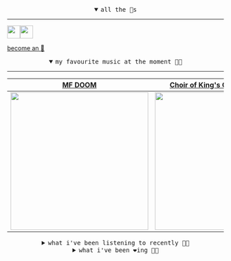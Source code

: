 <details open>

<summary align="center"><samp>all the 🥚s</samp></summary>
<hr />

<a href="https://github.com/pvinis"><img src="https://avatars.githubusercontent.com/u/100233?s=90&v=4" width="30" height="30" /><a href="https://github.com/maxPugh"><img src="https://avatars.githubusercontent.com/u/46350013?s=90&u=52a601eaa2d272b35477d096fe782ebf0a8a1f68&v=4" width="30" height="30" />

<samp><a href="https://github.com/bitttttten/bitttttten/stargazers">become an 🥚</a></samp>

</details>

<details open>

<summary align="center"><samp>my favourite music at the moment 🎵🎶</samp></summary>
<hr />

<!-- toc -->

| [MF DOOM](https://open.spotify.com/artist/2pAWfrd7WFF3XhVt9GooDL)                                                                                                | [Choir of King's College, Camb…](https://open.spotify.com/artist/0f3PsS9IQ6whvNMFFKnpjl)                                                                         | [Madvillain](https://open.spotify.com/artist/2aoFQUeHD1U7pL098lRsDU)                                                                                             | [Blue Material](https://open.spotify.com/artist/1Lw0UGcF4UaDqqtyPQq7wI)                                                                                          |
| ---------------------------------------------------------------------------------------------------------------------------------------------------------------- | ---------------------------------------------------------------------------------------------------------------------------------------------------------------- | ---------------------------------------------------------------------------------------------------------------------------------------------------------------- | ---------------------------------------------------------------------------------------------------------------------------------------------------------------- |
| [<img src="https://i.scdn.co/image/ab6761610000e5eb3e9a6caa41a80b9238a49784" width="320" height="auto">](https://open.spotify.com/artist/2pAWfrd7WFF3XhVt9GooDL) | [<img src="https://i.scdn.co/image/ab6761610000e5eb6de6da5cea55bb5be533c5ae" width="320" height="auto">](https://open.spotify.com/artist/0f3PsS9IQ6whvNMFFKnpjl) | [<img src="https://i.scdn.co/image/9d7ed68679a970b86faaea230d16334baba5ed4b" width="320" height="auto">](https://open.spotify.com/artist/2aoFQUeHD1U7pL098lRsDU) | [<img src="https://i.scdn.co/image/ab6761610000e5eb094e7d235a4f0e07f1f6f765" width="320" height="auto">](https://open.spotify.com/artist/1Lw0UGcF4UaDqqtyPQq7wI) |

<!-- tocstop -->

</details>

<details>

<summary align="center"><samp>what i've been listening to recently 🎵🎶</samp></summary>
<hr />

<!-- toc -->

| [Something Holy<br />Alice Phoebe Lou](https://open.spotify.com/track/6IQvJIGro93DbNkSUylVLI)                                                                   | [Chasing Rabbits (feat. Merkul…<br />Eazy Mac, Merkules](https://open.spotify.com/track/0ghfUnJYHNM4IVO8FSS5ht)                                                 | [Axolotl<br />Doon Kanda](https://open.spotify.com/track/2QuQnPXZ0BRgNoDW5b1Ee7)                                                                                | [Tripoli<br />Pinback](https://open.spotify.com/track/46PZwKeGvYy0sQGcLfW71S)                                                                                   |
| --------------------------------------------------------------------------------------------------------------------------------------------------------------- | --------------------------------------------------------------------------------------------------------------------------------------------------------------- | --------------------------------------------------------------------------------------------------------------------------------------------------------------- | --------------------------------------------------------------------------------------------------------------------------------------------------------------- |
| [<img src="https://i.scdn.co/image/ab6761610000e5eb22c500dbabf255174421698c" width="320" height="auto">](https://open.spotify.com/track/6IQvJIGro93DbNkSUylVLI) | [<img src="https://i.scdn.co/image/ab6761610000e5eba4d905f15a0bc02a40900312" width="320" height="auto">](https://open.spotify.com/track/0ghfUnJYHNM4IVO8FSS5ht) | [<img src="https://i.scdn.co/image/95443c04c6d99f96e0a6ca0145ba8097caf86e85" width="320" height="auto">](https://open.spotify.com/track/2QuQnPXZ0BRgNoDW5b1Ee7) | [<img src="https://i.scdn.co/image/995a1332a7cae61afce8f1a74efcb8a0d9578b68" width="320" height="auto">](https://open.spotify.com/track/46PZwKeGvYy0sQGcLfW71S) |

<!-- tocstop -->

</details>

<details>

<summary align="center"><samp>what i've been ❤️ing 🎵🎶</samp></summary>
<hr />

<!-- toc -->

| [Equal Mind<br />Beach House](https://open.spotify.com/album/7d8JnmjAQmVVQEpeBUOzij)                                                                            | [Fell in Love (At the Water)<br />Candy Claws](https://open.spotify.com/album/5KkGAZrad4N4rc5FriwgzU)                                                           | [Electricity - Remastered 2003<br />Orchestral Manoeuvres In The …](https://open.spotify.com/album/5AN8aqTrcuMZO7rpD9U2yF)                                      | [Benzi Box<br />DANGERDOOM](https://open.spotify.com/album/6vAKENvwUSLMUAWYruV9sw)                                                                              |
| --------------------------------------------------------------------------------------------------------------------------------------------------------------- | --------------------------------------------------------------------------------------------------------------------------------------------------------------- | --------------------------------------------------------------------------------------------------------------------------------------------------------------- | --------------------------------------------------------------------------------------------------------------------------------------------------------------- |
| [<img src="https://i.scdn.co/image/ab67616d0000b2736ce7a515a62dbd821123b4fb" width="320" height="auto">](https://open.spotify.com/album/7d8JnmjAQmVVQEpeBUOzij) | [<img src="https://i.scdn.co/image/ab67616d0000b2735410c06685415d50ea87a012" width="320" height="auto">](https://open.spotify.com/album/5KkGAZrad4N4rc5FriwgzU) | [<img src="https://i.scdn.co/image/ab67616d0000b2730055911860baf382f46aeffa" width="320" height="auto">](https://open.spotify.com/album/5AN8aqTrcuMZO7rpD9U2yF) | [<img src="https://i.scdn.co/image/ab67616d0000b2738f4944a3d77dd680bde9fd10" width="320" height="auto">](https://open.spotify.com/album/6vAKENvwUSLMUAWYruV9sw) |

<!-- tocstop -->

</details>
